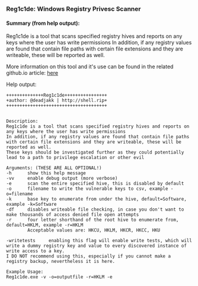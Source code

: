 ### Reg1c1de: Windows Registry Privesc Scanner
#### Summary (from help output):
Reg1c1de is a tool that scans specified registry hives and reports on any keys where the user has write permissions
In addition, if any registry values are found that contain file paths with certain file extensions and they are writeable, these will be reported as well.

More information on this tool and it's use can be found in the related github.io article: [here](https://deadjakk.github.io/registry_privesc.html)  

Help output:
```
++++++++++++++Reg1c1de++++++++++++++++
+author: @deadjakk | http://shell.rip+
++++++++++++++++++++++++++++++++++++++


Description:
Reg1c1de is a tool that scans specified registry hives and reports on any keys where the user has write permissions
In addition, if any registry values are found that contain file paths with certain file extensions and they are writeable, these will be reported as well.
These keys should be investigated further as they could potentially lead to a path to privilege escalation or other evil

Arguments: (THESE ARE ALL OPTIONAL!)
-h      show this help message
-vv     enable debug output (more verbose)
-e      scan the entire specified hive, this is disabled by default
-o      filename to write the vulnerable keys to csv, example -o=filename
-k      base key to enumerate from under the hive, default=Software, example -k=Software
-df     disables writeable file checking, in case you don't want to make thousands of access denied file open attempts
-r      four letter shorthand of the root hive to enumerate from, default=HKLM, example -r=HKLM
        Acceptable values are: HKCU, HKLM, HKCR, HKCC, HKU

-writetests     enabling this flag will enable write tests, which will write a dummy registry key and value to every discovered instance of write access to a key.
I DO NOT recommend using this, especially if you cannot make a registry backup, nevertheless it is here.

Example Usage:
Reg1c1de.exe -v -o=outputfile -r=HKLM -e
```

